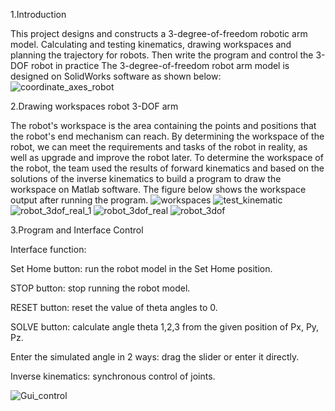 1.Introduction

This project designs and constructs a 3-degree-of-freedom robotic arm model. Calculating and testing kinematics, drawing workspaces and planning the trajectory for robots. Then write the program and control the 3-DOF robot in practice
The 3-degree-of-freedom robot arm model is designed on SolidWorks software as shown below:
![coordinate_axes_robot](https://github.com/tranvanthe123/3-DOF-ROBOT-ARM/assets/86809706/2736f4e8-916a-4ceb-9249-28dc4a1e8cfa)

2.Drawing workspaces robot 3-DOF arm

The robot's workspace is the area containing the points and positions that the robot's end mechanism can reach. By determining the workspace of the robot, we can meet the requirements and tasks of the robot in reality, as well as upgrade and improve the robot later. To determine the workspace of the robot, the team used the results of forward kinematics and based on the solutions of the inverse kinematics to build a program to draw the workspace on Matlab software. 
The figure below shows the workspace output after running the program.
![workspaces](https://github.com/tranvanthe123/3-DOF-ROBOT-ARM/assets/86809706/3f2cd2f8-9036-41dd-ada1-d041d7b04cc8)
![test_kinematic](https://github.com/tranvanthe123/3-DOF-ROBOT-ARM/assets/86809706/159a38e7-7207-4267-97ea-96f02b58cef2)
![robot_3dof_real_1](https://github.com/tranvanthe123/3-DOF-ROBOT-ARM/assets/86809706/3104dbb5-1303-4800-a1e7-d461c0372670)
![robot_3dof_real](https://github.com/tranvanthe123/3-DOF-ROBOT-ARM/assets/86809706/fd64f365-57e7-4fa7-b509-7b5aa3d93fc0)
![robot_3dof](https://github.com/tranvanthe123/3-DOF-ROBOT-ARM/assets/86809706/7185410e-66a6-4f8c-b302-9fef33ec6205)

3.Program and Interface Control

Interface function:

Set Home button: run the robot model in the Set Home position.

STOP button: stop running the robot model.

RESET button: reset the value of theta angles to 0.

SOLVE button: calculate angle theta 1,2,3 from the given position of Px, Py, Pz.

Enter the simulated angle in 2 ways: drag the slider or enter it directly.

Inverse kinematics: synchronous control of joints.

![Gui_control](https://github.com/tranvanthe123/3-DOF-ROBOT-ARM/assets/86809706/bf6efc1b-905b-497b-ae66-9debde0e7b21)
